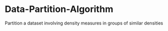 # Data-Partition-Algorithm
Partition a dataset involving density measures in groups of similar densities
